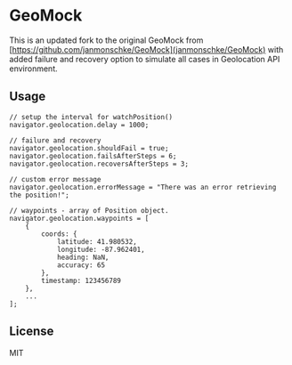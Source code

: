 # GeoMock

This is an updated fork to the original GeoMock from [https://github.com/janmonschke/GeoMock](janmonschke/GeoMock) with added failure and recovery option to simulate all cases in Geolocation API environment.

## Usage

```
// setup the interval for watchPosition()
navigator.geolocation.delay = 1000;

// failure and recovery 
navigator.geolocation.shouldFail = true;
navigator.geolocation.failsAfterSteps = 6;
navigator.geolocation.recoversAfterSteps = 3;

// custom error message
navigator.geolocation.errorMessage = "There was an error retrieving the position!";

// waypoints - array of Position object.
navigator.geolocation.waypoints = [
	{
        coords: {
            latitude: 41.980532,
            longitude: -87.962401,
            heading: NaN,
            accuracy: 65
        },
        timestamp: 123456789
    },
    ...
];

```

## License
MIT